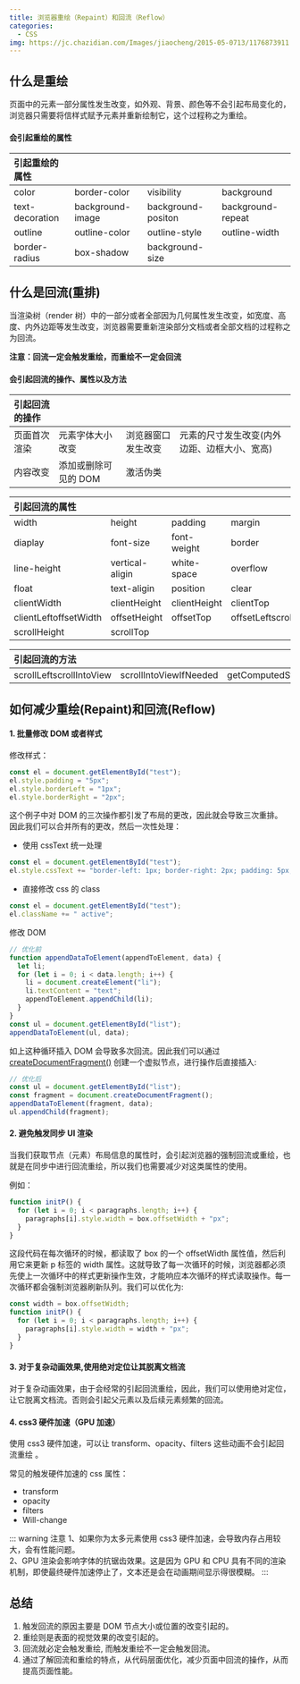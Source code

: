 ```yaml
---
title: 浏览器重绘（Repaint）和回流（Reflow）
categories:
  - CSS
img: https://jc.chazidian.com/Images/jiaocheng/2015-05-0713/1176873911.jpg
---
```


## 什么是重绘

页面中的元素一部分属性发生改变，如外观、背景、颜色等不会引起布局变化的，浏览器只需要将信样式赋予元素并重新绘制它，这个过程称之为重绘。

#### 会引起重绘的属性

| 引起重绘的属性  |                  |                    |                   |
| :--------------- | ---------------- | ------------------ | ----------------- |
| color           | border-color     | visibility         | background        |
| text-decoration | background-image | background-positon | background-repeat |
| outline         | outline-color    | outline-style      | outline-width     |
| border-radius   | box-shadow       | background-size    |                   |

## 什么是回流(重排)

当渲染树（render 树）中的一部分或者全部因为几何属性发生改变，如宽度、高度、内外边距等发生改变，浏览器需要重新渲染部分文档或者全部文档的过程称之为回流。

**注意：回流一定会触发重绘，而重绘不一定会回流**

#### 会引起回流的操作、属性以及方法

| 引起回流的操作 |                      |                    |                                              |
| :-------------- | -------------------- | ------------------ | -------------------------------------------- |
| 页面首次渲染   | 元素字体大小改变     | 浏览器窗口发生改变 | 元素的尺寸发生改变(内外边距、边框大小、宽高) |
| 内容改变       | 添加或删除可见的 DOM | 激活伪类           |                                              |

| 引起回流的属性        |                 |              |                       |
| :--------------------- | --------------- | ------------ | --------------------- |
| width                 | height          | padding      | margin                |
| diaplay               | font-size       | font-weight  | border                |
| line-height           | vertical-aligin | white-space  | overflow              |
| float                 | text-aligin     | position     | clear                 |
| clientWidth           | clientHeight    | clientHeight | clientTop             |
| clientLeftoffsetWidth | offsetHeight    | offsetTop    | offsetLeftscrollWidth |
| scrollHeight          | scrollTop       |              |                       |

| 引起回流的方法           |                        |                  |                       |          |
| :------------------------ | ---------------------- | ---------------- | --------------------- | -------- |
| scrollLeftscrollIntoView | scrollIntoViewIfNeeded | getComputedStyle | getBoundingClientRect | scrollTo |

## 如何减少重绘(Repaint)和回流(Reflow)

#### 1. 批量修改 DOM 或者样式

修改样式：

```js
const el = document.getElementById("test");
el.style.padding = "5px";
el.style.borderLeft = "1px";
el.style.borderRight = "2px";
```

这个例子中对 DOM 的三次操作都引发了布局的更改，因此就会导致三次重排。
因此我们可以合并所有的更改，然后一次性处理：

- 使用 cssText 统一处理

```js
const el = document.getElementById("test");
el.style.cssText += "border-left: 1px; border-right: 2px; padding: 5px;";
```

- 直接修改 css 的 class

```js
const el = document.getElementById("test");
el.className += " active";
```

修改 DOM

```js
// 优化前
function appendDataToElement(appendToElement, data) {
  let li;
  for (let i = 0; i < data.length; i++) {
    li = document.createElement("li");
    li.textContent = "text";
    appendToElement.appendChild(li);
  }
}
const ul = document.getElementById("list");
appendDataToElement(ul, data);
```

如上这种循环插入 DOM 会导致多次回流。因此我们可以通过 [createDocumentFragment()](https://developer.mozilla.org/zh-CN/docs/Web/API/Document/createDocumentFragment) 创建一个虚拟节点，进行操作后直接插入:

```js
// 优化后
const ul = document.getElementById("list");
const fragment = document.createDocumentFragment();
appendDataToElement(fragment, data);
ul.appendChild(fragment);
```

#### 2. 避免触发同步 UI 渲染

当我们获取节点（元素）布局信息的属性时，会引起浏览器的强制回流或重绘，也就是在同步中进行回流重绘，所以我们也需要减少对这类属性的使用。

例如：

```js
function initP() {
  for (let i = 0; i < paragraphs.length; i++) {
    paragraphs[i].style.width = box.offsetWidth + "px";
  }
}
```

这段代码在每次循环的时候，都读取了 box 的一个 offsetWidth 属性值，然后利用它来更新 p 标签的 width 属性。这就导致了每一次循环的时候，浏览器都必须先使上一次循环中的样式更新操作生效，才能响应本次循环的样式读取操作。每一次循环都会强制浏览器刷新队列。我们可以优化为:

```js
const width = box.offsetWidth;
function initP() {
  for (let i = 0; i < paragraphs.length; i++) {
    paragraphs[i].style.width = width + "px";
  }
}
```

#### 3. 对于复杂动画效果,使用绝对定位让其脱离文档流

对于复杂动画效果，由于会经常的引起回流重绘，因此，我们可以使用绝对定位，让它脱离文档流。否则会引起父元素以及后续元素频繁的回流。

#### 4. css3 硬件加速（GPU 加速）

使用 css3 硬件加速，可以让 transform、opacity、filters 这些动画不会引起回流重绘 。

常见的触发硬件加速的 css 属性：

- transform
- opacity
- filters
- Will-change

::: warning 注意
1、如果你为太多元素使用 css3 硬件加速，会导致内存占用较大，会有性能问题。  
2、GPU 渲染会影响字体的抗锯齿效果。这是因为 GPU 和 CPU 具有不同的渲染机制，即使最终硬件加速停止了，文本还是会在动画期间显示得很模糊。
:::

## 总结

1. 触发回流的原因主要是 DOM 节点大小或位置的改变引起的。
2. 重绘则是表面的视觉效果的改变引起的。
3. 回流就必定会触发重绘, 而触发重绘不一定会触发回流。
4. 通过了解回流和重绘的特点，从代码层面优化，减少页面中回流的操作，从而提高页面性能。
